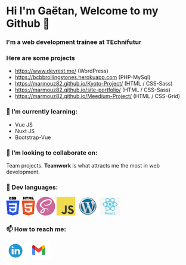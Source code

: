 # Hi I'm Gaëtan, Welcome to my Github 👋

### I'm a web development trainee at TEchnifutur



### Here are some projects 

- https://www.devrest.me/ (WordPress)
- https://bcbbrollingstones.herokuapp.com (PHP-MySql)
- https://marmouz82.github.io/Kyoto-Project/ (HTML / CSS-Sass)
- https://marmouz82.github.io/site-portfolio/ (HTML / CSS-Sass)
- https://marmouz82.github.io/Meedium-Project/ (HTML / CSS-Grid)




### 🌱 I’m currently learning:

- Vue JS
- Nuxt JS
- Bootstrap-Vue





### 👯 I’m looking to collaborate on:

Team projects. **Teamwork** is what attracts me the most in web development.





### 💬 Dev languages:

<img src="https://github.com/Marmouz82/images/blob/main/Web-dev-logo/logoHtml.jpeg?raw=true" height="50px" />   <img src="https://github.com/Marmouz82/images/blob/main/Web-dev-logo/logoSass.png?raw=true" width="50px" />   <img src="https://github.com/Marmouz82/images/blob/main/Web-dev-logo/logoJS.png?raw=true" width="50px" />
<img src="https://github.com/Marmouz82/images/blob/main/Web-dev-logo/logo-WordPress.jpg?raw=true" height="50px" />
<img src="https://github.com/Marmouz82/images/blob/main/Web-dev-logo/React.png?raw=true" height="50px" />    





### 📫 How to reach me:

[<img src="https://github.com/Marmouz82/images/blob/main/linkedin.png?raw=true" height="50px" />](https://www.linkedin.com/in/ga%C3%ABtan-massart/)   <a href="mailto:gtn.massart@gmail.com"><img src="https://github.com/Marmouz82/images/blob/main/Web-dev-logo/Gmail-logo.png?raw=true" height="50px" /></a>



